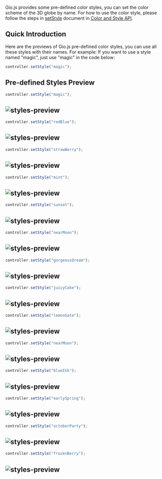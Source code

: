 Gio.js provides some pre-defined color styles, you can set the color scheme of the 3D globe by name. For how to use the color style, please follow the steps in [setStyle](http://giojs.org/html/document.html) document in [Color and Style API](http://giojs.org/html/document.html).

## Quick Introduction

Here are the previews of Gio.js pre-defined color styles, you can use all these styles with their names. For example: If you want to use a style named "magic", just use "magic" in the code below:

```javascript
controller.setStyle("magic");
```

## Pre-defined Styles Preview

```javascript
controller.setStyle("magic");
```
![styles-preview](https://github.com/syt123450/Gio.js/blob/master/assets/images/document/styles/MagicStyle.png)
-----

```javascript
controller.setStyle("redBlue");
```
![styles-preview](https://github.com/syt123450/Gio.js/blob/master/assets/images/document/styles/RedBlueStyle.png)
-----

```javascript
controller.setStyle("strawBerry");
```
![styles-preview](https://github.com/syt123450/Gio.js/blob/master/assets/images/document/styles/StrawberryStyle.png)
-----

```javascript
controller.setStyle("mint");
```
![styles-preview](https://github.com/syt123450/Gio.js/blob/master/assets/images/document/styles/MintStyle.png)
-----

```javascript
controller.setStyle("sunset");
```
![styles-preview](https://github.com/syt123450/Gio.js/blob/master/assets/images/document/styles/SunsetStyle.png)
-----

```javascript
controller.setStyle("nearMoon");
```
![styles-preview](https://github.com/syt123450/Gio.js/blob/master/assets/images/document/styles/NearMoonStyle.png)
-----

```javascript
controller.setStyle("gorgeousDream");
```
![styles-preview](https://github.com/syt123450/Gio.js/blob/master/assets/images/document/styles/GorgeousDreamStyle.png)
-----

```javascript
controller.setStyle("juicyCake");
```
![styles-preview](https://github.com/syt123450/Gio.js/blob/master/assets/images/document/styles/JuicyCakeStyle.png)
-----

```javascript
controller.setStyle("lemonGate");
```
![styles-preview](https://github.com/syt123450/Gio.js/blob/master/assets/images/document/styles/LemonGateStyle.png)
-----

```javascript
controller.setStyle("nearMoon");
```
![styles-preview](https://github.com/syt123450/Gio.js/blob/master/assets/images/document/styles/NearMoonStyle.png)
-----

```javascript
controller.setStyle("blueInk");
```
![styles-preview](https://github.com/syt123450/Gio.js/blob/master/assets/images/document/styles/BlueInkStyle.png)
-----

```javascript
controller.setStyle("earlySpring");
```
![styles-preview](https://github.com/syt123450/Gio.js/blob/master/assets/images/document/styles/EarlySpringStyle.png)
-----

```javascript
controller.setStyle("octoberParty");
```
![styles-preview](https://github.com/syt123450/Gio.js/blob/master/assets/images/document/styles/OctoberPartyStyle.png)
-----

```javascript
controller.setStyle("frozenBerry");
```
![styles-preview](https://github.com/syt123450/Gio.js/blob/master/assets/images/document/styles/FrozenBerryStyle.png)
-----